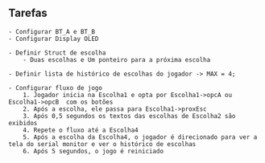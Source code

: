 ## Tarefas 
    - Configurar BT_A e BT_B
    - Configurar Display OLED

    - Definir Struct de escolha
        - Duas escolhas e Um ponteiro para a próxima escolha

    - Definir lista de histórico de escolhas do jogador -> MAX = 4;

    - Configurar fluxo de jogo
        1. Jogador inicia na Escolha1 e opta por Escolha1->opcA ou Escolha1->opcB  com os botões
        2. Após a escolha, ele passa para Escolha1->proxEsc
        3. Após 0,5 segundos os textos das escolhas de Escolha2 são exibidos
        4. Repete o fluxo até a Escolha4
        5. Após a escolha da Escolha4, o jogador é direcionado para ver a tela do serial monitor e ver o histórico de escolhas
        6. Após 5 segundos, o jogo é reiniciado